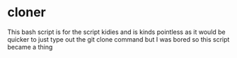 # cloner
This bash script is for the script kidies and is kinds pointless as it would be quicker to just type out the git clone command but I was bored so this script became a thing 
